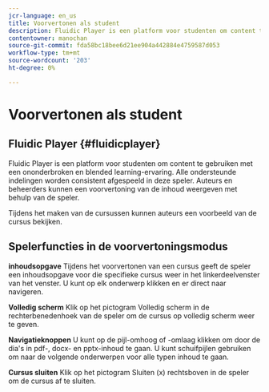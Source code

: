 ```yaml
---
jcr-language: en_us
title: Voorvertonen als student
description: Fluidic Player is een platform voor studenten om content te gebruiken met een ononderbroken en blended learning-ervaring. Alle ondersteunde indelingen worden consistent afgespeeld in deze speler. Auteurs en beheerders kunnen een voorvertoning van de inhoud weergeven met behulp van de speler.
contentowner: manochan
source-git-commit: fda58bc18bee6d21ee904a442884e4759587d053
workflow-type: tm+mt
source-wordcount: '203'
ht-degree: 0%

---
```




# Voorvertonen als student

## Fluidic Player {#fluidicplayer}

Fluidic Player is een platform voor studenten om content te gebruiken met een ononderbroken en blended learning-ervaring. Alle ondersteunde indelingen worden consistent afgespeeld in deze speler. Auteurs en beheerders kunnen een voorvertoning van de inhoud weergeven met behulp van de speler.

Tijdens het maken van de cursussen kunnen auteurs een voorbeeld van de cursus bekijken.

## Spelerfuncties in de voorvertoningsmodus

**inhoudsopgave** Tijdens het voorvertonen van een cursus geeft de speler een inhoudsopgave voor die specifieke cursus weer in het linkerdeelvenster van het venster. U kunt op elk onderwerp klikken en er direct naar navigeren.

**Volledig scherm** Klik op het pictogram Volledig scherm in de rechterbenedenhoek van de speler om de cursus op volledig scherm weer te geven.

**Navigatieknoppen** U kunt op de pijl-omhoog of -omlaag klikken om door de dia&#39;s in pdf-, docx- en pptx-inhoud te gaan. U kunt schuifpijlen gebruiken om naar de volgende onderwerpen voor alle typen inhoud te gaan.

**Cursus sluiten** Klik op het pictogram Sluiten (x) rechtsboven in de speler om de cursus af te sluiten.
